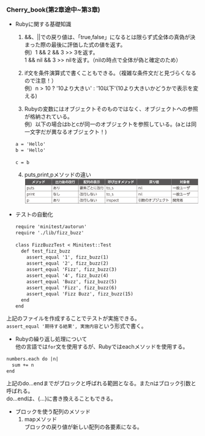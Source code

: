 ### Cherry_book(第2章途中~第3章)
- Rubyに関する基礎知識  
  1. &&、||での戻り値は、「true,false」になるとは限らず式全体の真偽が決まった際の最後に評価した式の値を返す。  
  例）1 && 2 && 3 >> 3を返す。  
  1 && nil && 3 >> nilを返す。（nilの時点で全体が偽と確定のため）  

  2. if文を条件演算式で書くこともできる。（複雑な条件文だと見づらくなるので注意！）  
  例）n > 10 ? '10より大きい' : '10以下'(10より大きいかどうかで表示を変える)  

  3. Rubyの変数にはオブジェクトそのものではなく、オブジェクトへの参照が格納されている。  
  例）以下の場合はbとcが同一のオブジェクトを参照している。(aとは同一文字だが異なるオブジェクト！)
  ```
  a = 'Hello'
  b = 'Hello'

  c = b
  ```

  4. puts,print,pメソッドの違い  
  ![](2020-05-26-12-26-12.png)  
  
- テストの自動化  
  ```
  require 'minitest/autorun'
  require './lib/fizz_buzz'

  class FizzBuzzTest < Minitest::Test
    def test_fizz_buzz
      assert_equal '1', fizz_buzz(1)
      assert_equal '2', fizz_buzz(2)
      assert_equal 'Fizz', fizz_buzz(3)
      assert_equal '4', fizz_buzz(4)
      assert_equal 'Buzz', fizz_buzz(5)
      assert_equal 'Fizz', fizz_buzz(6)
      assert_equal 'Fizz Buzz', fizz_buzz(15)
    end
  end
  ``` 
上記のファイルを作成することでテストが実施できる。  
`assert_equal '期待する結果', 実施内容`という形式で書く。


- Rubyの繰り返し処理について  
他の言語では`for`文を使用するが、Rubyではeachメソッドを使用する。  
```
numbers.each do |n|
  sum += n
end
```
上記のdo...endまでがブロックと呼ばれる範囲となる。またnはブロック引数と呼ばれる。  
do...endは、{...}に書き換えることもできる。  


- ブロックを使う配列のメソッド
  1. mapメソッド  
  ブロックの戻り値が新しい配列の各要素になる。